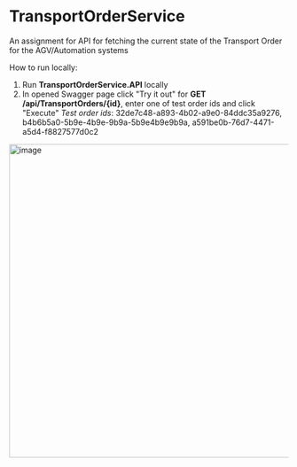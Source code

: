 # TransportOrderService
An assignment for API for fetching the current state of the Transport Order for the AGV/Automation systems

How to run locally:
1. Run **TransportOrderService.API** locally
2. In opened Swagger page click "Try it out" for **GET /api/TransportOrders/{id}**,
   enter one of test order ids and click "Execute"
   _Test order ids_: 32de7c48-a893-4b02-a9e0-84ddc35a9276, b4b6b5a0-5b9e-4b9e-9b9a-5b9e4b9e9b9a, a591be0b-76d7-4471-a5d4-f8827577d0c2

<img width="566" alt="image" src="https://github.com/pavel-yermalovich/TransportOrderService/assets/1589604/d4abe889-89dc-42b3-8011-8453ec31c755">
